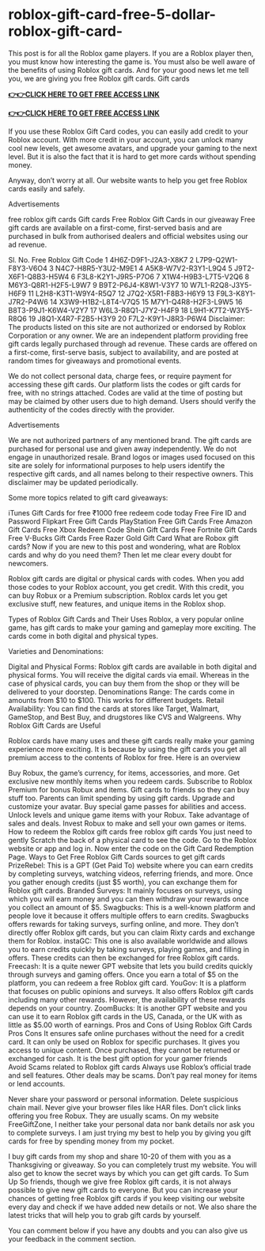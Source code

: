 # roblox-gift-card-free-5-dollar-roblox-gift-card-
This post is for all the  Roblox game players. If you are a Roblox player then, you must know how interesting the game is. You must also be well aware of the benefits of using Roblox  gift cards. And for your good news let me tell you, we are giving you free Roblox gift cards. Gift cards


**[👉👉CLICK HERE TO GET FREE ACCESS LINK](https://topmega.xyz/Roblox/)**






**[👉👉CLICK HERE TO GET FREE ACCESS LINK](https://topmega.xyz/Roblox/)**




If you use these Roblox Gift Card codes, you can easily add credit to your Roblox account. With more credit in your account, you can unlock many cool new levels, get awesome avatars, and upgrade your gaming to the next level. But it is also the fact that it is hard to get more cards without spending money.

Anyway, don’t worry at all. Our website wants to help you get free Roblox cards easily and safely.

Advertisements

free roblox gift cards
Gift cards
Free Roblox Gift Cards in our giveaway
Free gift cards are available on a first-come, first-served basis and are purchased in bulk from authorised dealers and official websites using our ad revenue.

Sl. No.	Free Roblox Gift Code
1	4H6Z-D9F1-J2A3-X8K7
2	L7P9-Q2W1-F8Y3-V6O4
3	N4C7-H8R5-Y3U2-M9E1
4	A5K8-W7V2-R3Y1-L9Q4
5	J9T2-X6F1-Q8B3-H5W4
6	F3L8-K2Y1-J9R5-P7O6
7	X1W4-H9B3-L7T5-V2Q6
8	M6Y3-Q8R1-H2F5-L9W7
9	B9T2-P6J4-K8W1-V3Y7
10	W7L1-R2Q8-J3Y5-H6F9
11	L2H8-K3T1-W9Y4-R5Q7
12	J7Q2-X5R1-F8B3-H6Y9
13	F9L3-K8Y1-J7R2-P4W6
14	X3W9-H1B2-L8T4-V7Q5
15	M7Y1-Q4R8-H2F3-L9W5
16	B8T3-P9J1-K6W4-V2Y7
17	W6L3-R8Q1-J7Y2-H4F9
18	L9H1-K7T2-W3Y5-R8Q6
19	J8Q1-X4R7-F2B5-H3Y9
20	F7L2-K9Y1-J8R3-P6W4
Disclaimer: The products listed on this site are not authorized or endorsed by Roblox Corporation or any owner. We are an independent platform providing free gift cards legally purchased through ad revenue. These cards are offered on a first-come, first-serve basis, subject to availability, and are posted at random times for giveaways and promotional events.

We do not collect personal data, charge fees, or require payment for accessing these gift cards. Our platform lists the codes or gift cards for free, with no strings attached. Codes are valid at the time of posting but may be claimed by other users due to high demand. Users should verify the authenticity of the codes directly with the provider.

Advertisements

We are not authorized partners of any mentioned brand. The gift cards are purchased for personal use and given away independently. We do not engage in unauthorized resale. Brand logos or images used focused on this site are solely for informational purposes to help users identify the respective gift cards, and all names belong to their respective owners. This disclaimer may be updated periodically.

Some more topics related to gift card giveaways:

iTunes Gift Cards for free
₹1000 free redeem code today
Free Fire ID and Password
Flipkart Free Gift Cards
PlayStation Free Gift Cards
Free Amazon Gift Cards
Free Xbox Redeem Code
Shein Gift Cards
Free Fortnite Gift Cards
Free V-Bucks Gift Cards
Free Razer Gold Gift Card
What are Robox gift cards?
Now if you are new to this post and wondering, what are Roblox cards and why do you need them? Then let me clear every doubt for newcomers.

Roblox gift cards are digital or physical cards with codes. When you add those codes to your Roblox account, you get credit. With this credit, you can buy Robux or a Premium subscription. Roblox cards let you get exclusive stuff, new features, and unique items in the Roblox shop.

Types of Roblox Gift Cards and Their Uses
Roblox, a very popular online game, has gift cards to make your gaming and gameplay more exciting. The cards come in both digital and physical types.

Varieties and Denominations:

Digital and Physical Forms:  Roblox gift cards are available in both digital and physical forms. You will receive the digital cards via email. Whereas in the case of physical cards, you can buy them from the shop or they will be delivered to your doorstep.
Denominations Range: The cards come in amounts from $10 to $100. This works for different budgets.
Retail Availability: You can find the cards at stores like Target, Walmart, GameStop, and Best Buy, and drugstores like CVS and Walgreens.
Why Roblox  Gift Cards are Useful

Roblox cards have many uses and these gift cards really make your gaming experience more exciting. It is because by using the gift cards you get all premium access to the contents of Roblox for free. Here is an overview

Buy Robux, the game’s currency, for items, accessories, and more.
Get exclusive new monthly items when you redeem cards.
Subscribe to Roblox Premium for bonus Robux and items.
Gift cards to friends so they can buy stuff too.
Parents can limit spending by using gift cards.
Upgrade and customize your avatar.
Buy special game passes for abilities and access.
Unlock levels and unique game items with your Robux.
Take advantage of sales and deals.
Invest Robux to make and sell your own games or items.
How to redeem the Roblox gift cards
free roblox gift cards
You just need to gently Scratch the back of a physical card to see the code.
Go to the Roblox website or app and log in.
Now enter the code on the Gift Card Redemption Page.
Ways to Get Free Roblox Gift Cards
sources to get gift cards
PrizeRebel: This is a GPT (Get Paid To) website where you can earn credits by completing surveys, watching videos, referring friends, and more. Once you gather enough credits (just $5 worth), you can exchange them for Roblox gift cards​​.
Branded Surveys: It mainly focuses on surveys, using which you will earn money and you can then withdraw your rewards once you collect an amount of $5.
Swagbucks: This is a well-known platform and people love it because it offers multiple offers to earn credits. Swagbucks offers rewards for taking surveys, surfing online, and more. They don’t directly offer Roblox gift cards, but you can claim Rixty cards and exchange them for Roblox​​.
instaGC: This one is also available worldwide and allows you to earn credits quickly by taking surveys, playing games, and filling in offers. These credits can then be exchanged for free Roblox gift cards​​.
Freecash: It is a quite newer GPT website that lets you build credits quickly through surveys and gaming offers. Once you earn a total of $5 on the platform, you can redeem a free Roblox gift card​​.
YouGov: It is a platform that focuses on public opinions and surveys. It also offers Roblox gift cards including many other rewards. However, the availability of these rewards depends on your country​​.
ZoomBucks: It is another GPT website and you can use it to earn Roblox gift cards in the US, Canada, or the UK with as little as $5.00 worth of earnings​​.
Pros and Cons of Using Roblox Gift Cards
Pros	Cons
It ensures safe online purchases without the need for a credit card.	It can only be used on  Roblox for specific purchases.
It gives you access to unique content.	Once purchased, they cannot be returned or exchanged for cash.
It is the best gift option for your gamer friends	
Avoid Scams related to Roblox gift cards
Always use Roblox’s official trade and sell features. Other deals may be scams. Don’t pay real money for items or lend accounts.

Never share your password or personal information.
Delete suspicious chain mail.
Never give your browser files like HAR files.
Don’t click links offering you free Robux. They are usually scams.
On my website FreeGiftZone, I neither take your personal data nor bank details nor ask you to complete surveys. I am just trying my best to help you by giving you gift cards for free by spending money from my pocket. 

I buy gift cards from my shop and share 10-20 of them with you as a Thanksgiving or giveaway. So you can completely trust my website. You will also get to know the secret ways by which you can get gift cards.
To Sum Up
So friends, though we give free Roblox  gift cards, it is not always possible to give new gift cards to everyone. But you can increase your chances of getting free Roblox gift cards if you keep visiting our website every day and check if we have added new details or not. We also share the latest tricks that will help you to grab gift cards by yourself.

You can comment below if you have any doubts and you can also give us your feedback in the comment section.
